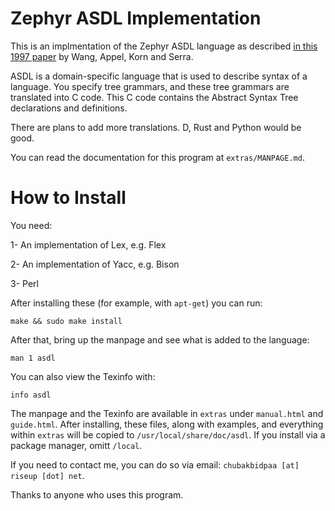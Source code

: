 # Zephyr ASDL Implementation

This is an implmentation of the Zephyr ASDL language as described [in this 1997 paper](https://www.cs.princeton.edu/~appel/papers/asdl97.pdf) by Wang, Appel, Korn and Serra.

ASDL is a domain-specific language that is used to describe syntax of a language. You specify tree grammars, and these tree grammars are translated into C code. This C code contains the Abstract Syntax Tree declarations and definitions. 

There are plans to add more translations. D, Rust and Python would be good.

You can read the documentation for this program at `extras/MANPAGE.md`.

# How to Install

You need:

1- An implementation of Lex, e.g. Flex

2- An implementation of Yacc, e.g. Bison

3- Perl

After installing these (for example, with `apt-get`) you can run:

```
make && sudo make install
```

After that, bring up the manpage and see what is added to the language:

```
man 1 asdl
```

You can also view the Texinfo with:

```
info asdl
```

The manpage and the Texinfo are available in `extras` under `manual.html` and `guide.html`. After installing, these files, along with examples, and everything within `extras` will be copied to `/usr/local/share/doc/asdl`. If you install via a package manager, omitt `/local`.


If you need to contact me, you can do so via email: `chubakbidpaa [at] riseup [dot] net`.

Thanks to anyone who uses this program.

